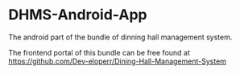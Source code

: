 # DHMS-Android-App
The android part of the bundle of dinning hall management system.

The frontend portal of this bundle can be free found at https://github.com/Dev-eloperr/Dining-Hall-Management-System
